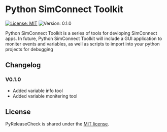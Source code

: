 
# Python SimConnect Toolkit

[![License: MIT](https://img.shields.io/badge/License-MIT-yellow.svg)](https://opensource.org/licenses/MIT) ![Version: 0.1.0](https://img.shields.io/badge/Version-V0.1.0-blue)

Python SimConnect Toolkit is a series of tools for devloping SimConnect apps. In future, Python SimConnect Toolkit will include a GUI application to moniter events and variables, as well as scripts to import into your python projects for debugging

## Changelog

### V0.1.0

- Added variable info tool
- Added variable monitering tool

## License

PyReleaseCheck is shared under the [MIT license](https://github.com/ThomasLandstra/Python-Simconnect-Toolkit/blob/main/licence).
